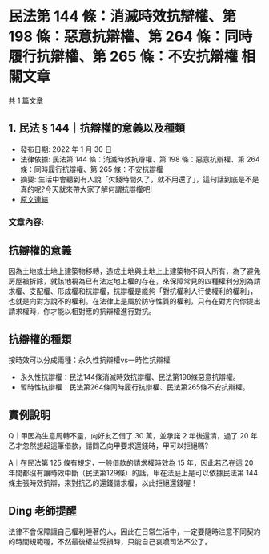 # 民法第 144 條：消滅時效抗辯權、第 198 條：惡意抗辯權、第 264 條：同時履行抗辯權、第 265 條：不安抗辯權 相關文章

共 1 篇文章

## 1. 民法 § 144｜抗辯權的意義以及種類

- 發布日期: 2022 年 1 月 30 日
- 法律依據: 民法第 144 條：消滅時效抗辯權、第 198 條：惡意抗辯權、第 264 條：同時履行抗辯權、第 265 條：不安抗辯權
- 摘要: 生活中會聽到有人說「欠錢時間久了，就不用還了」，這句話到底是不是真的呢?今天就來帶大家了解何謂抗辯權吧!
- [原文連結](https://www.jasper-realestate.com/%e6%b0%91%e6%b3%95-%c2%a7144%ef%bd%9c%e6%8a%97%e8%be%af%e6%ac%8a%e7%9a%84%e6%84%8f%e7%be%a9%e4%bb%a5%e5%8f%8a%e7%a8%ae%e9%a1%9e/)

### 文章內容:

## 抗辯權的意義

因為土地或土地上建築物移轉，造成土地與土地上上建築物不同人所有，為了避免房屋被拆除，就該地視為已有法定地上權的存在，來保障常見的四種權利分別為請求權、支配權、形成權和抗辯權，抗辯權是能夠「對抗權利人行使權利的權利」，也就是向對方說不的權利。在法律上是屬於防守性質的權利，只有在對方向你提出請求權時，你才能以相對應的抗辯權進行對抗。

## 抗辯權的種類

按時效可以分成兩種：永久性抗辯權vs一時性抗辯權

- 永久性抗辯權：民法144條消滅時效抗辯權、民法第198條惡意抗辯權。
- 暫時性抗辯權：民法第264條同時履行抗辯權、民法第265條不安抗辯權。

## 實例說明

Q｜甲因為生意周轉不靈，向好友乙借了 30 萬，並承諾 2 年後還清，過了 20 年乙才忽然想起這筆借款，請問乙向甲要求還錢時，甲可以拒絕嗎?

A｜在民法第 125 條有規定，一般借款的請求權時效為 15 年，因此若乙在這 20 年間都沒有讓時效中斷（民法第129條）的話，甲在法庭上是可以依據民法第 144 條主張時效抗辯，來對抗乙的還錢請求權，以此拒絕還錢喔！

## Ding 老師提醒

法律不會保障讓自己權利睡著的人，因此在日常生活中，一定要隨時注意不同契約的時間規範喔，不然最後權益受損時，只能自己哀嘆司法不公了。